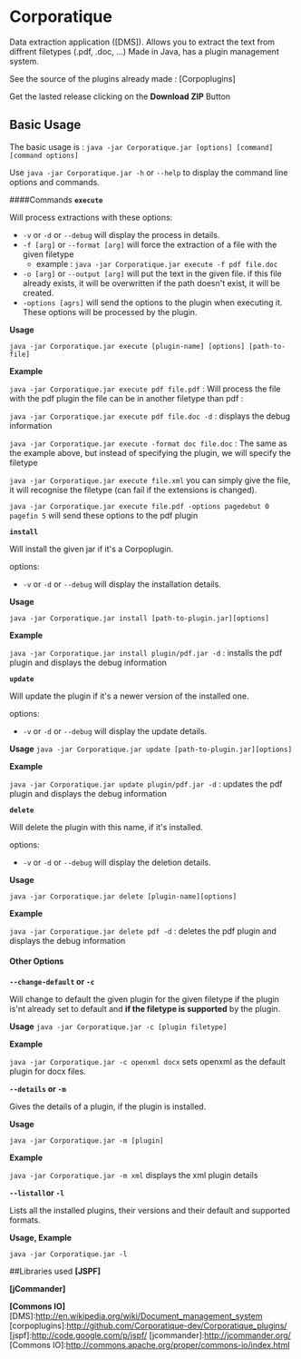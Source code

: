 Corporatique
====================

Data extraction application ([DMS]). Allows you to extract the text from diffrent filetypes (.pdf, .doc, ...)
Made in Java, has a plugin management system.

See the source of the plugins already made : [Corpoplugins]

Get the lasted release clicking on the **Download ZIP** Button

## Basic Usage
The basic usage is :
`java -jar Corporatique.jar [options] [command] [command options]`

Use `java -jar Corporatique.jar -h` or `--help` to display the command line options and commands.

####Commands
__**`execute`**__

Will process extractions with these options:

  * `-v` or `-d` or `--debug` will display the process in details.
  * `-f [arg]` or `--format [arg]` will force the extraction of a file with the given filetype
    * example : `java -jar Corporatique.jar execute -f pdf file.doc`
  * `-o [arg]` or `--output [arg]` will put the text in the given file. if this file already exists, it will be overwritten if the path doesn't exist, it will be created.
  * `-options [agrs]` will send the options to the plugin when executing it. These options will be processed by the plugin.

**Usage**

`java -jar Corporatique.jar execute [plugin-name] [options] [path-to-file]`

**Example**

`java -jar Corporatique.jar execute pdf file.pdf` : Will process the file with the pdf plugin the file can be in another filetype than pdf :

`java -jar Corporatique.jar execute pdf file.doc -d` : displays the debug information

`java -jar Corporatique.jar execute -format doc file.doc` : The same as the example above, but instead of specifying the plugin, we will specify the filetype

`java -jar Corporatique.jar execute file.xml` you can simply give the file, it will recognise the filetype (can fail if the extensions is changed).

`java -jar Corporatique.jar execute file.pdf -options pagedebut 0 pagefin 5` will send these options to the pdf plugin

__**`install`**__

Will install the given jar if it's a Corpoplugin.

options:
  * `-v` or `-d` or `--debug` will display the installation details.

**Usage**

`java -jar Corporatique.jar install [path-to-plugin.jar][options]`

**Example**

`java -jar Corporatique.jar install plugin/pdf.jar -d` : installs the pdf plugin and displays the debug information

__**`update`**__

Will update the plugin if it's a newer version of the installed one.

options:
  * `-v` or `-d` or `--debug` will display the update details.

**Usage**
`java -jar Corporatique.jar update [path-to-plugin.jar][options]`

**Example**

`java -jar Corporatique.jar update plugin/pdf.jar -d` : updates the pdf plugin and displays the debug information

__**`delete`**__

Will delete the plugin with this name, if it's installed.

options:
  * `-v` or `-d` or `--debug` will display the deletion details.

**Usage**

`java -jar Corporatique.jar delete [plugin-name][options]`

**Example**

`java -jar Corporatique.jar delete pdf -d` : deletes the pdf plugin and displays the debug information

#### Other Options
__**`--change-default` or `-c`**__

Will change to default the given plugin for the given filetype if the plugin is'nt already set to default and **if the filetype is supported** by the plugin.

**Usage**
`java -jar Corporatique.jar -c [plugin filetype]`

**Example**

`java -jar Corporatique.jar -c openxml docx` sets openxml as the default plugin for docx files.

__**`--details` or `-m`**__

Gives the details of a plugin, if the plugin is installed.

**Usage**

`java -jar Corporatique.jar -m [plugin]`

**Example**

`java -jar Corporatique.jar -m xml` displays the xml plugin details

__**`--listall`or `-l`**__

Lists all the installed plugins, their versions and their default and supported formats.

**Usage, Example**

`java -jar Corporatique.jar -l`

##Libraries used
**[JSPF]** 

**[jCommander]**

**[Commons IO]**
[DMS]:http://en.wikipedia.org/wiki/Document_management_system
[corpoplugins]:http://github.com/Corporatique-dev/Corporatique_plugins/
[jspf]:http://code.google.com/p/jspf/
[jcommander]:http://jcommander.org/
[Commons IO]:http://commons.apache.org/proper/commons-io/index.html
